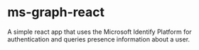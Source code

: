 # ms-graph-react

A simple react app that uses the Microsoft Identify Platform for authentication and queries presence information about a user.
